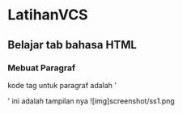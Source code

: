 # LatihanVCS
## Belajar tab bahasa HTML

### Mebuat Paragraf
kode tag untuk paragraf adalah '<p>'
ini adalah tampilan nya
![img]screenshot/ss1.png